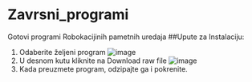 # Zavrsni_programi
Gotovi programi Robokacijinih pametnih uredaja
##Upute za Instalaciju:
1. Odaberite željeni program
![image](https://github.com/Robokacija/Zavrsni_programi/assets/118769162/21a5b292-fce7-4bd3-9be8-c206609a2242)
2. U desnom kutu kliknite na Download raw file
![image](https://github.com/Robokacija/Zavrsni_programi/assets/118769162/ffc371ba-210f-41cc-93aa-0b9027dd00fa)
3. Kada preuzmete program, odzipajte ga i pokrenite.
